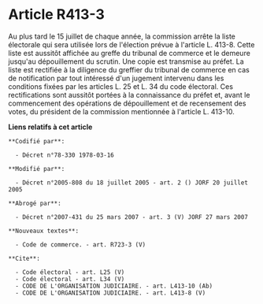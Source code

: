 # Article R413-3

Au plus tard le 15 juillet de chaque année, la commission arrête la liste électorale qui sera utilisée lors de l'élection
prévue à l'article L. 413-8. Cette liste est aussitôt affichée au greffe du tribunal de commerce et le demeure jusqu'au
dépouillement du scrutin. Une copie est transmise au préfet. La liste est rectifiée à la diligence du greffier du tribunal de
commerce en cas de notification par tout intéressé d'un jugement intervenu dans les conditions fixées par les articles L. 25
et L. 34 du code électoral. Ces rectifications sont aussitôt portées à la connaissance du préfet et, avant le commencement
des opérations de dépouillement et de recensement des votes, du président de la commission mentionnée à l'article L. 413-10.

**Liens relatifs à cet article**

	**Codifié par**:

	  - Décret n°78-330 1978-03-16

	**Modifié par**:

	  - Décret n°2005-808 du 18 juillet 2005 - art. 2 () JORF 20 juillet 2005

	**Abrogé par**:

	  - Décret n°2007-431 du 25 mars 2007 - art. 3 (V) JORF 27 mars 2007

	**Nouveaux textes**:

	  - Code de commerce. - art. R723-3 (V)

	**Cite**:

	  - Code électoral - art. L25 (V)
	  - Code électoral - art. L34 (V)
	  - CODE DE L'ORGANISATION JUDICIAIRE. - art. L413-10 (Ab)
	  - CODE DE L'ORGANISATION JUDICIAIRE. - art. L413-8 (V)
